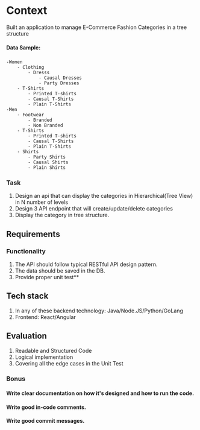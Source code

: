 # Context

Built an application to manage E-Commerce Fashion Categories in a tree structure

#### Data Sample:
##### 
    -Women
        - Clothing
            - Dresss
                - Causal Dresses
                - Party Dresses
        - T-Shirts
            - Printed T-shirts
            - Causal T-Shirts
            - Plain T-Shirts
    -Men
        - Footwear
            - Branded
            - Non Branded
        - T-Shirts
            - Printed T-shirts
            - Causal T-Shirts
            - Plain T-Shirts
        - Shirts
            - Party Shirts
            - Causal Shirts
            - Plain Shirts
            

### Task

1. Design an api that can display the categories in Hierarchical(Tree View) in N number of levels
2. Design 3 API endpoint that will create/update/delete categories
3. Display the category in tree structure.


## Requirements
### Functionality
1. The API should follow typical RESTful API design pattern.
2. The data should be saved in the DB.
3. Provide proper unit test**

## Tech stack
1. In any of these backend technology:  Java/Node.JS/Python/GoLang
2. Frontend: React/Angular

## Evaluation
1. Readable and Structured Code
2. Logical implementation
2. Covering all the edge cases in the Unit Test


### Bonus
#### Write clear documentation on how it's designed and how to run the code.
#### Write good in-code comments.
#### Write good commit messages.